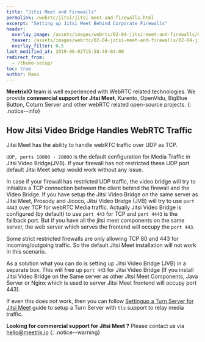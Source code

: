 ```yaml
---
title: "Jitsi Meet and Firewalls"
permalink: /webrtc/jitsi/jitsi-meet-and-firewalls.html
excerpt: "Setting up Jitsi Meet Behind Corporate Firewalls"
header:
  overlay_image: /assets/images/webrtc/02-04-jitsi-meet-and-firewalls/02-04-jitsi-meet-and-firewall.jpg
  teaser: /assets/images/webrtc/02-04-jitsi-meet-and-firewalls/02-04-jitsi-meet-and-firewall.jpg
  overlay_filter: 0.5
last_modified_at: 2019-06-02T15:58:49-04:00
redirect_from:
  - /theme-setup/
toc: true
author: Mano
---
```


**MeetrixIO** team is well experienced with WebRTC related technologies.
We provide **commercial support for Jitsi Meet**, Kurento, OpenVidu, BigBlue Button, Coturn Server and other webRTC related open-source projects.
{: .notice--info}

## How Jitsi Video Bridge Handles WebRTC Traffic

Jitsi Meet has the ability to handle webRTC traffic over UDP as TCP.

`UDP, ports 10000 - 20000` is the default configuration for Media Traffic in Jitsi Video Bridge(JVB). If your firewall has not restricted these UDP port default Jitsi Meet setup would work without any issue.

In case if your firewall has restricted UDP traffic, the video bridge will try to initialize a TCP connection between the client behind the firewall and the Video Bridge. If you have setup the Jitsi Video Bridge on the same server as Jitsi Meet, Prosody and Jicoco, Jitsi Video Bridge (JVB) will try to use `port 4443` over TCP for webRTC Media traffic. Actually Jitsi Video Bridge is configured (by default) to use `port 443` for TCP and `port 4443` is the fallback port. But if you have all the jitsi meet components on the same server, the web server which serves the frontend will occupy the `port 443`.

Some strict restricted firewalls are only allowing TCP 80 and 443 for incoming/outgoing traffic. So the default Jitsi Meet installation will not work in this scenario.

As a solution what you can do is setting up Jitsi Video Bridge (JVB) in a separate box. This will free up `port 443` for Jitsi Video Bridge (If you install Jitsi Video Bridge on the Same server as other Jitsi Meet Components, Java Server or Nginx which is used to server Jitsi Meet frontend will occupy port 443).

If even this does not work, then you can follow [Settingup a Turn Server for Jitsi Meet](https://meetrix.io/blog/webrtc/jitsi/setting-up-a-turn-server-for-jitsi-meet.html) guide to setup a Turn Server with `tls` support to relay media traffic.

**Looking for commercial support for Jitsi Meet ?** Please contact us via [hello@meetrix.io](https://meetrix.io/contact-us)
{: .notice--warning}